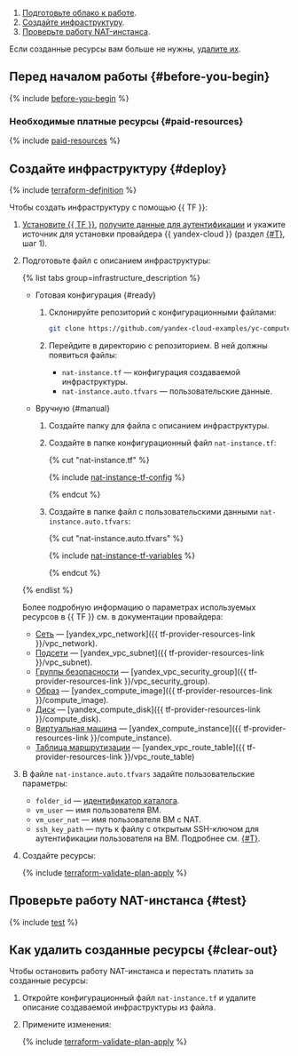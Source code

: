 1. [Подготовьте облако к работе](#before-you-begin).
1. [Создайте инфраструктуру](#deploy).
1. [Проверьте работу NAT-инстанса](#test).

Если созданные ресурсы вам больше не нужны, [удалите их](#clear-out).

## Перед началом работы {#before-you-begin}

{% include [before-you-begin](../_tutorials_includes/before-you-begin.md) %}


### Необходимые платные ресурсы {#paid-resources}

{% include [paid-resources](../_tutorials_includes/nat-instance/paid-resources.md) %}


## Создайте инфраструктуру {#deploy}

{% include [terraform-definition](../_tutorials_includes/terraform-definition.md) %}

Чтобы создать инфраструктуру с помощью {{ TF }}:

1. [Установите {{ TF }}](../../tutorials/infrastructure-management/terraform-quickstart.md#install-terraform), [получите данные для аутентификации](../../tutorials/infrastructure-management/terraform-quickstart.md#get-credentials) и укажите источник для установки провайдера {{ yandex-cloud }} (раздел [{#T}](../../tutorials/infrastructure-management/terraform-quickstart.md#configure-provider), шаг 1).
1. Подготовьте файл с описанием инфраструктуры:

    {% list tabs group=infrastructure_description %}

    - Готовая конфигурация {#ready}

      1. Склонируйте репозиторий с конфигурационными файлами:

         ```bash
         git clone https://github.com/yandex-cloud-examples/yc-compute-nat-instance.git
         ```

      1. Перейдите в директорию с репозиторием. В ней должны появиться файлы:
         * `nat-instance.tf` — конфигурация создаваемой инфраструктуры.
         * `nat-instance.auto.tfvars` — пользовательские данные.

    - Вручную {#manual}

      1. Создайте папку для файла с описанием инфраструктуры.
      1. Создайте в папке конфигурационный файл `nat-instance.tf`:

          {% cut "nat-instance.tf" %}

          {% include [nat-instance-tf-config](../../_includes/routing/nat-instance-tf-config.md) %}

          {% endcut %}

      1. Создайте в папке файл с пользовательскими данными `nat-instance.auto.tfvars`:

          {% cut "nat-instance.auto.tfvars" %}

          {% include [nat-instance-tf-variables](../../_includes/routing/nat-instance-tf-variables.md) %}

          {% endcut %}

    {% endlist %}

    Более подробную информацию о параметрах используемых ресурсов в {{ TF }} см. в документации провайдера:

    * [Сеть](../../vpc/concepts/network.md#network) — [yandex_vpc_network]({{ tf-provider-resources-link }}/vpc_network).
    * [Подсети](../../vpc/concepts/network.md#subnet) — [yandex_vpc_subnet]({{ tf-provider-resources-link }}/vpc_subnet).
    * [Группы безопасности](../../vpc/concepts/security-groups.md) — [yandex_vpc_security_group]({{ tf-provider-resources-link }}/vpc_security_group).
    * [Образ](../../compute/concepts/image.md) — [yandex_compute_image]({{ tf-provider-resources-link }}/compute_image).
    * [Диск](../../compute/concepts/disk.md) — [yandex_compute_disk]({{ tf-provider-resources-link }}/compute_disk).
    * [Виртуальная машина](../../compute/concepts/vm.md) — [yandex_compute_instance]({{ tf-provider-resources-link }}/compute_instance).
    * [Таблица маршрутизации](../../vpc/concepts/routing.md#rt-vpc) — [yandex_vpc_route_table]({{ tf-provider-resources-link }}/vpc_route_table)

1. В файле `nat-instance.auto.tfvars` задайте пользовательские параметры:

    * `folder_id` — [идентификатор каталога](../../resource-manager/operations/folder/get-id.md).
    * `vm_user` — имя пользователя ВМ.
    * `vm_user_nat` — имя пользователя ВМ с NAT.
    * `ssh_key_path` — путь к файлу с открытым SSH-ключом для аутентификации пользователя на ВМ. Подробнее см. [{#T}](../../compute/operations/vm-connect/ssh.md#creating-ssh-keys).

1. Создайте ресурсы:

    {% include [terraform-validate-plan-apply](../_tutorials_includes/terraform-validate-plan-apply.md) %}


## Проверьте работу NAT-инстанса {#test}

{% include [test](../_tutorials_includes/nat-instance/test.md) %}


## Как удалить созданные ресурсы {#clear-out}

Чтобы остановить работу NAT-инстанса и перестать платить за созданные ресурсы:

1. Откройте конфигурационный файл `nat-instance.tf` и удалите описание создаваемой инфраструктуры из файла.
1. Примените изменения:

    {% include [terraform-validate-plan-apply](../_tutorials_includes/terraform-validate-plan-apply.md) %}